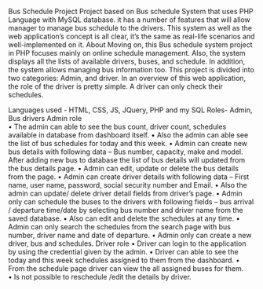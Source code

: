 
Bus Schedule Project
Project based on Bus schedule System that uses PHP Language with MySQL database. it has a number of features that will allow manager to manage bus schedule to the drivers. This system as well as the web application’s concept is all clear, it’s the same as real-life scenarios and well-implemented on it.
About
	Moving on, this Bus schedule system project in PHP focuses mainly on online schedule management. Also, the system displays all the lists of available drivers, buses, and schedule. In addition, the system allows managing bus information too. This project is divided into two categories: Admin, and driver. In an overview of this web application, the role of the driver is pretty simple. A driver can only check their schedules.

Languages used - HTML, CSS, JS, JQuery, PHP and my SQL
Roles- Admin, Bus drivers
Admin role  
•	The admin can able to see the bus count, driver count, schedules available in database from dashboard itself.
•	Also the admin can able see the list of bus schedules for today and this week.
•	Admin can create new bus details with following data – Bus number, capacity, make and model. After adding new bus to database the list of bus details will updated from the bus details page.
•	Admin can edit, update or delete the bus details from the page. 
•	Admin can create driver details with following data – First name, user name, password, social security number and Email.
•	Also the admin can update/ delete driver detail fields from driver’s page.
•	Admin only can schedule the buses to the drivers with following fields – bus arrival / departure time/date by selecting bus number and driver name from the saved database.
•	Also can edit and delete the schedules at any time.
•	Admin can only search the schedules from the search page with bus number, driver name and date of departure.
•	Admin only can create a new driver, bus and schedules.
Driver role
•	Driver can login to the application by using the credential given by the admin.
•	Driver can able to see the today and this week schedules assigned to them from the dashboard.
•	From the schedule page driver can view the all assigned buses for them.    
•	Is not possible to reschedule /edit the details by driver.   
